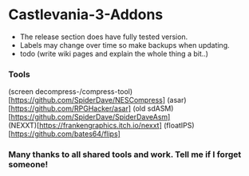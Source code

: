 # Castlevania-3-Addons
 
  - The release section does have fully tested version. 
  - Labels may change over time so make backups when updating. 
  - todo (write wiki pages and explain the whole thing a bit..)


### Tools
  (screen decompress-/compress-tool)[https://github.com/SpiderDave/NESCompress]
  (asar)[https://github.com/RPGHacker/asar]
  (old sdASM)[https://github.com/SpiderDave/SpiderDaveAsm]		
  (NEXXT)[https://frankengraphics.itch.io/nexxt]
  (floatIPS)[https://github.com/bates64/flips]
  
  
### Many thanks to all shared tools and work. Tell me if I forget someone!
  